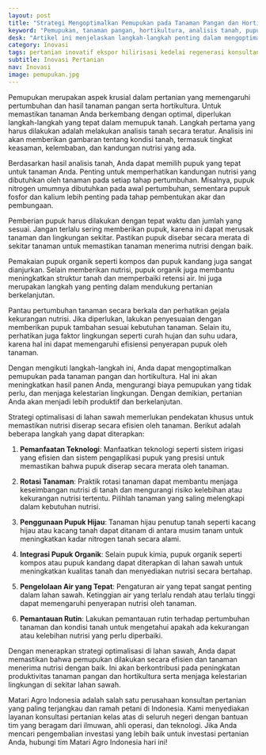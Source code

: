 ```yaml
---
layout: post
title: "Strategi Mengoptimalkan Pemupukan pada Tanaman Pangan dan Hortikultura"
keyword: "Pemupukan, tanaman pangan, hortikultura, analisis tanah, pupuk organik, aplikasi pupuk, pertanian berkelanjutan, matari agro Indonesia"
desk: "Artikel ini menjelaskan langkah-langkah penting dalam mengoptimalkan pemupukan pada tanaman pangan dan hortikultura, termasuk analisis tanah, pemilihan pupuk yang tepat, aplikasi pupuk yang benar, penggunaan pupuk organik, dan pentingnya memperhatikan lingkungan sekitar"
category: Inovasi
tags: pertanian inovatif ekspor hilirisasi kedelai regenerasi konsultan ketahanan pangan
subtitle: Inovasi Pertanian
nav: Inovasi
image: pemupukan.jpg
---
```


Pemupukan merupakan aspek krusial dalam pertanian yang memengaruhi pertumbuhan dan hasil tanaman pangan serta hortikultura. Untuk memastikan tanaman Anda berkembang dengan optimal, diperlukan langkah-langkah yang tepat dalam memupuk tanah. Langkah pertama yang harus dilakukan adalah melakukan analisis tanah secara teratur. Analisis ini akan memberikan gambaran tentang kondisi tanah, termasuk tingkat keasaman, kelembaban, dan kandungan nutrisi yang ada.

Berdasarkan hasil analisis tanah, Anda dapat memilih pupuk yang tepat untuk tanaman Anda. Penting untuk memperhatikan kandungan nutrisi yang dibutuhkan oleh tanaman pada setiap tahap pertumbuhan. Misalnya, pupuk nitrogen umumnya dibutuhkan pada awal pertumbuhan, sementara pupuk fosfor dan kalium lebih penting pada tahap pembentukan akar dan pembungaan.

Pemberian pupuk harus dilakukan dengan tepat waktu dan jumlah yang sesuai. Jangan terlalu sering memberikan pupuk, karena ini dapat merusak tanaman dan lingkungan sekitar. Pastikan pupuk disebar secara merata di sekitar tanaman untuk memastikan tanaman menerima nutrisi dengan baik.

Pemakaian pupuk organik seperti kompos dan pupuk kandang juga sangat dianjurkan. Selain memberikan nutrisi, pupuk organik juga membantu meningkatkan struktur tanah dan memperbaiki retensi air. Ini juga merupakan langkah yang penting dalam mendukung pertanian berkelanjutan.

Pantau pertumbuhan tanaman secara berkala dan perhatikan gejala kekurangan nutrisi. Jika diperlukan, lakukan penyesuaian dengan memberikan pupuk tambahan sesuai kebutuhan tanaman. Selain itu, perhatikan juga faktor lingkungan seperti curah hujan dan suhu udara, karena hal ini dapat memengaruhi efisiensi penyerapan pupuk oleh tanaman.

Dengan mengikuti langkah-langkah ini, Anda dapat mengoptimalkan pemupukan pada tanaman pangan dan hortikultura. Hal ini akan meningkatkan hasil panen Anda, mengurangi biaya pemupukan yang tidak perlu, dan menjaga kelestarian lingkungan. Dengan demikian, pertanian Anda akan menjadi lebih produktif dan berkelanjutan.

Strategi optimalisasi di lahan sawah memerlukan pendekatan khusus untuk memastikan nutrisi diserap secara efisien oleh tanaman. Berikut adalah beberapa langkah yang dapat diterapkan:

1. **Pemanfaatan Teknologi**: Manfaatkan teknologi seperti sistem irigasi yang efisien dan sistem pengaplikasi pupuk yang presisi untuk memastikan bahwa pupuk diserap secara merata oleh tanaman.

2. **Rotasi Tanaman**: Praktik rotasi tanaman dapat membantu menjaga keseimbangan nutrisi di tanah dan mengurangi risiko kelebihan atau kekurangan nutrisi tertentu. Pilihlah tanaman yang saling melengkapi dalam kebutuhan nutrisi.

3. **Penggunaan Pupuk Hijau**: Tanaman hijau penutup tanah seperti kacang hijau atau kacang tanah dapat ditanam di antara musim tanam untuk meningkatkan kadar nitrogen tanah secara alami.

4. **Integrasi Pupuk Organik**: Selain pupuk kimia, pupuk organik seperti kompos atau pupuk kandang dapat diterapkan di lahan sawah untuk meningkatkan kualitas tanah dan menyediakan nutrisi secara bertahap.

5. **Pengelolaan Air yang Tepat**: Pengaturan air yang tepat sangat penting dalam lahan sawah. Ketinggian air yang terlalu rendah atau terlalu tinggi dapat memengaruhi penyerapan nutrisi oleh tanaman.

6. **Pemantauan Rutin**: Lakukan pemantauan rutin terhadap pertumbuhan tanaman dan kondisi tanah untuk mengetahui apakah ada kekurangan atau kelebihan nutrisi yang perlu diperbaiki.

Dengan menerapkan strategi optimalisasi di lahan sawah, Anda dapat memastikan bahwa pemupukan dilakukan secara efisien dan tanaman menerima nutrisi dengan baik. Ini akan berkontribusi pada peningkatan produktivitas tanaman pangan dan hortikultura serta menjaga kelestarian lingkungan di sekitar lahan sawah.

Matari Agro Indonesia adalah salah satu perusahaan konsultan pertanian yang paling terjangkau dan ramah petani di Indonesia. Kami menyediakan layanan konsultasi pertanian kelas atas di seluruh negeri dengan bantuan tim yang beragam dari ilmuwan, ahli operasi, dan teknologi. Jika Anda mencari pengembalian investasi yang lebih baik untuk investasi pertanian Anda, hubungi tim Matari Agro Indonesia hari ini!

